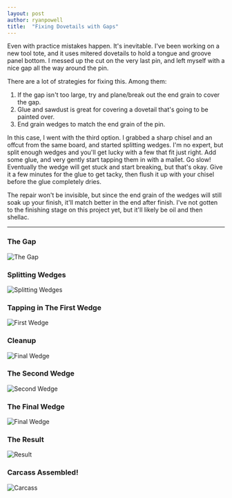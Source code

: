 ```yaml
---
layout: post
author: ryanpowell
title:  "Fixing Dovetails with Gaps"
---
```


Even with practice mistakes happen.  It's inevitable.  I've been working on a new tool tote, and it uses mitered dovetails to hold a tongue and groove panel bottom.  I messed up the cut on the very last pin, and left myself with a nice gap all the way around the pin.

There are a lot of strategies for fixing this.  Among them:

1. If the gap isn't too large, try and plane/break out the end grain to cover the gap.
2. Glue and sawdust is great for covering a dovetail that's going to be painted over.
3. End grain wedges to match the end grain of the pin.

In this case, I went with the third option.  I grabbed a sharp chisel and an offcut from the same board, and started splitting wedges.  I'm no expert, but split enough wedges and you'll get lucky with a few that fit just right.  Add some glue, and very gently start tapping them in with a mallet.  Go slow!  Eventually the wedge will get stuck and start breaking, but that's okay.  Give it a few minutes for the glue to get tacky, then flush it up with your chisel before the glue completely dries.

The repair won't be invisible, but since the end grain of the wedges will still soak up your finish, it'll match better in the end after finish.  I've not gotten to the finishing stage on this project yet, but it'll likely be oil and then shellac.

---

### The Gap
![The Gap](/assets/images/fixing-dovetails/1.jpg)

### Splitting Wedges
![Splitting Wedges](/assets/images/fixing-dovetails/5.jpg)

### Tapping in The First Wedge
![First Wedge](/assets/images/fixing-dovetails/2.jpg)

### Cleanup
![Final Wedge](/assets/images/fixing-dovetails/3.jpg)

### The Second Wedge
![Second Wedge](/assets/images/fixing-dovetails/4.jpg)

### The Final Wedge
![Final Wedge](/assets/images/fixing-dovetails/6.jpg)

### The Result
![Result](/assets/images/fixing-dovetails/7.jpg)


### Carcass Assembled!
![Carcass](/assets/images/fixing-dovetails/8.jpg)

